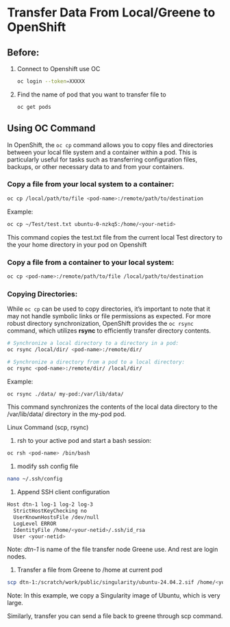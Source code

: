 # Transfer Data From Local/Greene to OpenShift

## Before:

1. Connect to Openshift use OC
    
    ```bash
    oc login --token=XXXXX
    ```
    
2. Find the name of pod that you want to transfer file to 
    
    ```bash
    oc get pods
    ```
    

## Using OC Command

In OpenShift, the `oc cp` command allows you to copy files and directories between your local file system and a container within a pod. This is particularly useful for tasks such as transferring configuration files, backups, or other necessary data to and from your containers. 

### Copy a file from your local system to a container:

```bash
oc cp /local/path/to/file <pod-name>:/remote/path/to/destination
```

Example: 

```bash
oc cp ~/Test/test.txt ubuntu-0-nzkq5:/home/<your-netid>
```

This command copies the test.txt file from the current local Test directory to the your home directory in your pod on Openshift

### Copy a file from a container to your local system:

```bash
oc cp <pod-name>:/remote/path/to/file /local/path/to/destination
```

### **Copying Directories:**

While `oc cp` can be used to copy directories, it’s important to note that it may not handle symbolic links or file permissions as expected. For more robust directory synchronization, OpenShift provides the `oc rsync` command, which utilizes **rsync** to efficiently transfer directory contents.

```bash
# Synchronize a local directory to a directory in a pod:
oc rsync /local/dir/ <pod-name>:/remote/dir/
```

```bash
# Synchronize a directory from a pod to a local directory:
oc rsync <pod-name>:/remote/dir/ /local/dir/
```

Example:

```bash
oc rsync ./data/ my-pod:/var/lib/data/
```

This command synchronizes the contents of the local data directory to the /var/lib/data/ directory in the my-pod pod.

Linux Command (scp, rsync)

1. rsh to your active pod and start a bash session: 

```bash
oc rsh <pod-name> /bin/bash
```

1. modify ssh config file 

```bash
nano ~/.ssh/config
```

1. Append SSH client configuration 

```bash
Host dtn-1 log-1 log-2 log-3
  StrictHostKeyChecking no
  UserKnownHostsFile /dev/null
  LogLevel ERROR
  IdentityFile /home/<your-netid>/.ssh/id_rsa
  User <your-netid>
```

Note: *dtn-1* is name of the file transfer node Greene use. And rest are login nodes.

1. Transfer a file from Greene to /home at current pod

```bash
scp dtn-1:/scratch/work/public/singularity/ubuntu-24.04.2.sif /home/<your-netid>
```

Note: In this example, we copy a Singularity image of Ubuntu, which is very large.

Similarly, transfer you can send a file back to greene through scp command.